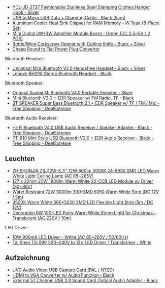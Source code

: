 - [YDL-JD-2727 Fashionable Stainless Steel Stamping Clothes Hanger Hook - Silver
  ](http://dx.com/p/-240976)
- [USB to Micro USB Data + Charging Cable - Black (5cm)
  ](http://www.dx.com/p/usb-to-micro-usb-data-charging-cable-black-5cm-166616#.VdNaqHXyGAk)
- [Aluminum Cooler Heat Sink Chipset for RAM Memory - W Type (8-Piece Set)
  ](http://dx.com/p/-35816)
- [Mini Digital 3W+3W Amplifier Module Board - Green (DC 2.5~5V / 2 PCS)
  ](http://dx.com/p/-182597)
- [Bottle/Wine Corkscrew Opener with Cutting Knife - Black + Silver
  ](http://dx.com/p/-35921)
- [Cheap Round to Flat Power Plug Convertor
  ](http://dx.com/p/-3502)

Bluetooth Headset:

- [Universal Mini Bluetooth V2.0 Handsfree Headset - Black + Silver
  ](http://dx.com/p/-227297)
- [Lenovo BH208 Stereo Bluetooth Headset - Black
  ](http://dx.com/p/-275927)

Bluetooth Speaker:

- [Original Xiaomi Mi Bluetooth V4.0 Portable Speaker - Silver
  ](http://dx.com/p/-433264)
- [Mini Bluetooth V3.0 + EDR Speaker w/ FM Radio, TF - Black
  ](http://dx.com/p/-395903)
- [BT SPEAKER Super Bass Bluetooth 2.1 + EDR Speaker w/ TF / FM / Mic - Free Shipping - DealExtreme
  ](http://dx.com/p/-238976)

Bluetooth Audio Receiver:

- [Hi-Fi Bluetooth V4.0 USB Audio Receiver / Speaker Adapter - Black - Free Shipping - DealExtreme
  ](http://dx.com/p/-394170)
- [PT-810 Mini Style USB Bluetooth V2.0 + EDR Audio Receiver - Black - Free Shipping - DealExtreme
  ](http://dx.com/p/-237007)


Leuchten
--------

- [ZHISHUNJIA ZSJ12W-S 3'' 12W 800lm 3000K 24-5630 SMD LED Warm White Light Ceiling Lamp (AC 85~265V)
  ](http://dx.com/p/-331205)
- [127 x 22mm 20W 1800lm Warm White 20-COB LED Module w/ Driver (30~36V)
  ](http://dx.com/p/-400572)
- [Water Resistant 72W 3000lm 300-SMD 5050 Warm White Strip (DC 12V / 5m)
  ](http://dx.com/p/-314857)
- [3500K Warm White 300*5050 SMD LED Flexible Light Strip (5m / DC 12V)
  ](http://dx.com/p/-39241)
- [Decoration 6W 100-LED Party Warm White String Light for Christmas - Translucent (AC 220V / 10m)
  ](http://dx.com/p/-172954)

LED Driver:

- [10W 900mA LED Driver - White (AC 85~265V / 50/60Hz)
  ](http://dx.com/p/-268913)
- [Tai Shen TS-090 220~240V to 12V LED Driver / Transformer - White
  ](http://dx.com/p/-316897)


Aufzeichnung
------------

 - [UVC Audio Video USB Capture Card (PAL / NTSC)
   ](http://www.dx.com/p/uvc-audio-video-usb-capture-card-pal-ntsc-242106)
 - [HDMI to VGA Converter w/ Audio Function - Black
   ](http://dx.com/p/hdmi-to-vga-converter-w-audio-function-black-199140)
 - [External 5.1 Channel USB 2.0 Sound Card Optical Audio Adapter - Black
   ](http://www.dx.com/p/external-5-1-channel-usb-2-0-sound-card-optical-audio-adapter-black-41289)
